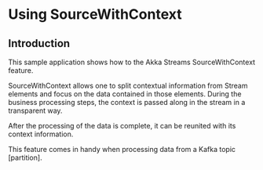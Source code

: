 # Using SourceWithContext

## Introduction

This sample application shows how to the Akka Streams SourceWithContext
feature.

SourceWithContext allows one to split contextual information from Stream
elements and focus on the data contained in those elements. During the
business processing steps, the context is passed along in the stream in
a transparent way.

After the processing of the data is complete, it can be reunited with
its context information.

This feature comes in handy when processing data from a Kafka topic
[partition].